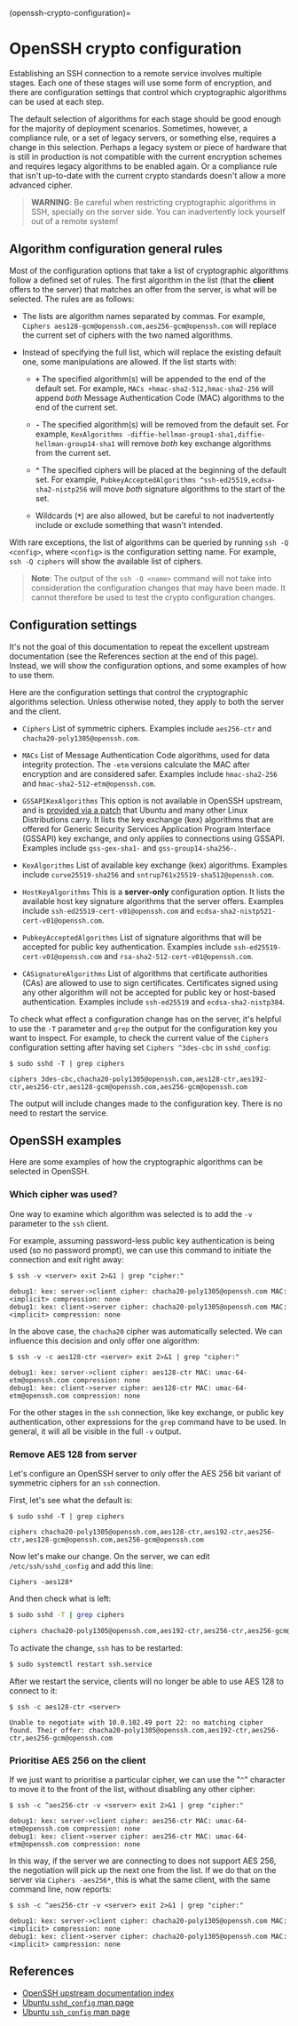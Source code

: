 (openssh-crypto-configuration)=
# OpenSSH crypto configuration

Establishing an SSH connection to a remote service involves multiple stages. Each one of these stages will use some form of encryption, and there are configuration settings that control which cryptographic algorithms can be used at each step.

The default selection of algorithms for each stage should be good enough for the majority of deployment scenarios. Sometimes, however, a compliance rule, or a set of legacy servers, or something else, requires a change in this selection. Perhaps a legacy system or piece of hardware that is still in production is not compatible with the current encryption schemes and requires legacy algorithms to be enabled again. Or a compliance rule that isn't up-to-date with the current crypto standards doesn't allow a more advanced cipher.

> **WARNING**:
> Be careful when restricting cryptographic algorithms in SSH, specially on the server side. You can inadvertently lock yourself out of a remote system!

## Algorithm configuration general rules

Most of the configuration options that take a list of cryptographic algorithms follow a defined set of rules. The first algorithm in the list (that the **client** offers to the server) that matches an offer from the server, is what will be selected. The rules are as follows:

* The lists are algorithm names separated by commas. For example, `Ciphers aes128-gcm@openssh.com,aes256-gcm@openssh.com` will replace the current set of ciphers with the two named algorithms.

* Instead of specifying the full list, which will replace the existing default one, some manipulations are allowed. If the list starts with:

  * **`+`**
     The specified algorithm(s) will be appended to the end of the default set. For example, `MACs +hmac-sha2-512,hmac-sha2-256` will append *both* Message Authentication Code (MAC) algorithms to the end of the current set.

  * **`-`**
     The specified algorithm(s) will be removed from the default set. For example, `KexAlgorithms -diffie-hellman-group1-sha1,diffie-hellman-group14-sha1` will remove *both* key exchange algorithms from the current set.

  * **`^`**
     The specified ciphers will be placed at the beginning of the default set. For example, `PubkeyAcceptedAlgorithms ^ssh-ed25519,ecdsa-sha2-nistp256` will move *both* signature algorithms to the start of the set.
  
  * Wildcards (**`*`**) are also allowed, but be careful to not inadvertently include or exclude something that wasn't intended.

With rare exceptions, the list of algorithms can be queried by running `ssh -Q <config>`, where `<config>` is the configuration setting name. For example, `ssh -Q ciphers` will show the available list of ciphers.

> **Note**:
> The output of the `ssh -Q <name>` command will not take into consideration the configuration changes that may have been made. It cannot therefore be used to test the crypto configuration changes.

## Configuration settings

It's not the goal of this documentation to repeat the excellent upstream documentation (see the References section at the end of this page). Instead, we will show the configuration options, and some examples of how to use them.

Here are the configuration settings that control the cryptographic algorithms selection. Unless otherwise noted, they apply to both the server and the client.

* `Ciphers`
    List of symmetric ciphers. Examples include `aes256-ctr` and `chacha20-poly1305@openssh.com`.

* `MACs`
    List of Message Authentication Code algorithms, used for data integrity protection. The `-etm` versions calculate the MAC after encryption and are considered safer. Examples include `hmac-sha2-256` and `hmac-sha2-512-etm@openssh.com`.

* `GSSAPIKexAlgorithms`
    This option is not available in OpenSSH upstream, and is [provided via a patch](https://git.launchpad.net/ubuntu/+source/openssh/tree/debian/patches/gssapi.patch?h=applied/ubuntu/jammy-devel) that Ubuntu and many other Linux Distributions carry. It lists the key exchange (kex) algorithms that are offered for Generic Security Services Application Program Interface (GSSAPI) key exchange, and only applies to connections using GSSAPI. Examples include `gss-gex-sha1-` and `gss-group14-sha256-`.

* `KexAlgorithms`
    List of available key exchange (kex) algorithms. Examples include `curve25519-sha256` and `sntrup761x25519-sha512@openssh.com`.

* `HostKeyAlgorithms`
    This is a **server-only** configuration option. It lists the available host key signature algorithms that the server offers. Examples include `ssh-ed25519-cert-v01@openssh.com` and `ecdsa-sha2-nistp521-cert-v01@openssh.com`.

* `PubkeyAcceptedAlgorithms`
    List of signature algorithms that will be accepted for public key authentication. Examples include `ssh-ed25519-cert-v01@openssh.com` and `rsa-sha2-512-cert-v01@openssh.com`.

* `CASignatureAlgorithms`
    List of algorithms that certificate authorities (CAs) are allowed to use to sign certificates. Certificates signed using any other algorithm will not be accepted for public key or host-based authentication. Examples include `ssh-ed25519` and `ecdsa-sha2-nistp384`.

To check what effect a configuration change has on the server, it's helpful to use the `-T` parameter and `grep` the output for the configuration key you want to inspect. For example, to check the current value of the `Ciphers` configuration setting after having set `Ciphers ^3des-cbc` in `sshd_config`:

```console
$ sudo sshd -T | grep ciphers

ciphers 3des-cbc,chacha20-poly1305@openssh.com,aes128-ctr,aes192-ctr,aes256-ctr,aes128-gcm@openssh.com,aes256-gcm@openssh.com
```

The output will include changes made to the configuration key. There is no need to restart the service.
    
## OpenSSH examples

Here are some examples of how the cryptographic algorithms can be selected in OpenSSH.

### Which cipher was used?

One way to examine which algorithm was selected is to add the `-v` parameter to the `ssh` client.

For example, assuming password-less public key authentication is being used (so no password prompt), we can use this command to initiate the connection and exit right away:

```console
$ ssh -v <server> exit 2>&1 | grep "cipher:"

debug1: kex: server->client cipher: chacha20-poly1305@openssh.com MAC: <implicit> compression: none
debug1: kex: client->server cipher: chacha20-poly1305@openssh.com MAC: <implicit> compression: none
```

In the above case, the `chacha20` cipher was automatically selected. We can influence this decision and only offer one algorithm:

```console
$ ssh -v -c aes128-ctr <server> exit 2>&1 | grep "cipher:"

debug1: kex: server->client cipher: aes128-ctr MAC: umac-64-etm@openssh.com compression: none
debug1: kex: client->server cipher: aes128-ctr MAC: umac-64-etm@openssh.com compression: none
```

For the other stages in the `ssh` connection, like key exchange, or public key authentication, other expressions for the `grep` command have to be used. In general, it will all be visible in the full `-v` output.

### Remove AES 128 from server

Let's configure an OpenSSH server to only offer the AES 256 bit variant of symmetric ciphers for an `ssh` connection.

First, let's see what the default is:

```console
$ sudo sshd -T | grep ciphers

ciphers chacha20-poly1305@openssh.com,aes128-ctr,aes192-ctr,aes256-ctr,aes128-gcm@openssh.com,aes256-gcm@openssh.com
```

Now let's make our change. On the server, we can edit `/etc/ssh/sshd_config` and add this line:

```text
Ciphers -aes128*
```

And then check what is left:

```bash
$ sudo sshd -T | grep ciphers

ciphers chacha20-poly1305@openssh.com,aes192-ctr,aes256-ctr,aes256-gcm@openssh.com
```

To activate the change, `ssh` has to be restarted:

```bash
$ sudo systemctl restart ssh.service
```

After we restart the service, clients will no longer be able to use AES 128 to connect to it:

```console
$ ssh -c aes128-ctr <server>

Unable to negotiate with 10.0.102.49 port 22: no matching cipher found. Their offer: chacha20-poly1305@openssh.com,aes192-ctr,aes256-ctr,aes256-gcm@openssh.com
```

### Prioritise AES 256 on the client

If we just want to prioritise a particular cipher, we can use the "`^`" character to move it to the front of the list, without disabling any other cipher:

```console
$ ssh -c ^aes256-ctr -v <server> exit 2>&1 | grep "cipher:"

debug1: kex: server->client cipher: aes256-ctr MAC: umac-64-etm@openssh.com compression: none
debug1: kex: client->server cipher: aes256-ctr MAC: umac-64-etm@openssh.com compression: none
```

In this way, if the server we are connecting to does not support AES 256, the negotiation will pick up the next one from the list. If we do that on the server via `Ciphers -aes256*`, this is what the same client, with the same command line, now reports:

```console
$ ssh -c ^aes256-ctr -v <server> exit 2>&1 | grep "cipher:"

debug1: kex: server->client cipher: chacha20-poly1305@openssh.com MAC: <implicit> compression: none
debug1: kex: client->server cipher: chacha20-poly1305@openssh.com MAC: <implicit> compression: none
```

## References

* [OpenSSH upstream documentation index](https://www.openssh.com/manual.html)
* [Ubuntu `sshd_config` man page](https://manpages.ubuntu.com/manpages/jammy/man5/sshd_config.5.html)
* [Ubuntu `ssh_config` man page](https://manpages.ubuntu.com/manpages/jammy/man5/ssh_config.5.html)
